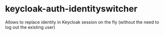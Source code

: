 # keycloak-auth-identityswitcher
Allows to replace identity in Keycloak session on the fly (without the need to log out the existing user)
